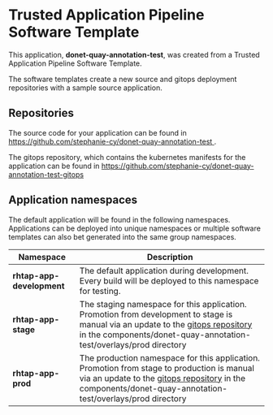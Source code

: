 # Trusted Application Pipeline Software Template

This application, **donet-quay-annotation-test**, was created from a Trusted Application Pipeline Software Template.

The software templates create a new source and gitops deployment repositories with a sample source application. 

## Repositories

The source code for your application can be found in [https://github.com/stephanie-cy/donet-quay-annotation-test ](https://github.com/stephanie-cy/donet-quay-annotation-test ).
 
The gitops repository, which contains the kubernetes manifests for the application can be found in 
[https://github.com/stephanie-cy/donet-quay-annotation-test-gitops ](https://github.com/stephanie-cy/donet-quay-annotation-test-gitops ) 

## Application namespaces 

The default application will be found in the following namespaces. Applications can be deployed into unique namespaces or multiple software templates can also bet generated into the same group namespaces.  

|  Namespace   |  Description   |  
| -------- | -------- |   
| **rhtap-app-development** | The default application during development. Every build will be deployed to this namespace for testing. | 
| **rhtap-app-stage** | The staging namespace for this application. Promotion from development to stage is manual via an update to the [gitops repository](https://github.com/stephanie-cy/donet-quay-annotation-test-gitops ) in the components/donet-quay-annotation-test/overlays/prod directory |  
| **rhtap-app-prod** | The production namespace for this application. Promotion from stage to production is manual via an update to the [gitops repository](https://github.com/stephanie-cy/donet-quay-annotation-test-gitops ) in the components/donet-quay-annotation-test/overlays/prod directory | 